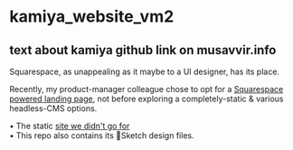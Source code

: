 # kamiya_website_vm2

text about kamiya github link on musavvir.info
---

Squarespace, as unappealing as it maybe to a UI designer, has its place.

Recently, my product-manager colleague chose to opt for a [Squarespace powered landing page](https://kamiya.io/), not before exploring a completely-static & various headless-CMS options.

• The static [site we didn't go for](https://musavvirahmed.github.io/kamiya_website_vm2)  
• This repo also contains its 💎Sketch design files.
